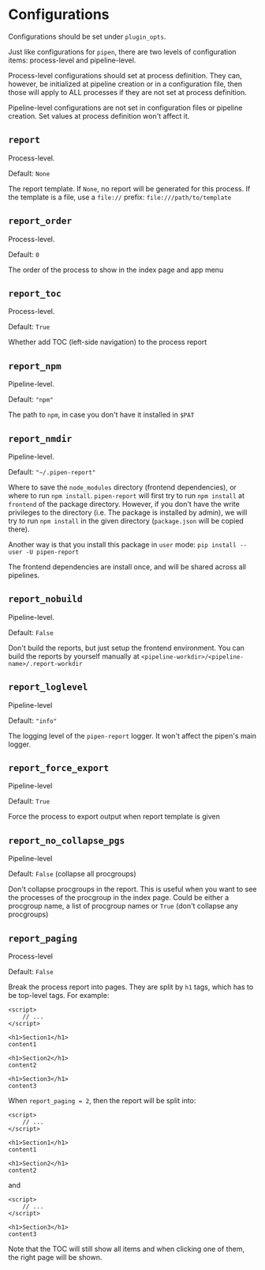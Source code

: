 # Configurations

Configurations should be set under `plugin_opts`.

Just like configurations for `pipen`, there are two levels of configuration items: process-level and pipeline-level.

Process-level configurations should set at process definition. They can, however, be initialized at pipeline creation or in a configuration file, then those will apply to ALL processes if they are not set at process definition.

Pipeline-level configurations are not set in configuration files or pipeline creation. Set values at process definition won't affect it.

## `report`

Process-level.

Default: `None`

The report template. If `None`, no report will be generated for this process.
If the template is a file, use a `file://` prefix: `file:///path/to/template`

## `report_order`

Process-level.

Default: `0`

The order of the process to show in the index page and app menu

## `report_toc`

Process-level.

Default: `True`

Whether add TOC (left-side navigation) to the process report

## `report_npm`

Pipeline-level.

Default: `"npm"`

The path to `npm`, in case you don't have it installed in `$PAT`

## `report_nmdir`

Pipeline-level.

Default: `"~/.pipen-report"`

Where to save the `node_modules` directory (frontend dependencies), or where to run `npm install`.
`pipen-report` will first try to run `npm install` at `frontend` of the package directory. However, if you don't have the write privileges to the directory (i.e. The package is installed by admin), we will try to run `npm install` in the given directory (`package.json` will be copied there).

Another way is that you install this package in `user` mode: `pip install --user -U pipen-report`

The frontend dependencies are install once, and will be shared across all pipelines.

## `report_nobuild`

Pipeline-level.

Default: `False`

Don't build the reports, but just setup the frontend environment. You can build the reports by yourself manually at `<pipeline-workdir>/<pipeline-name>/.report-workdir`

## `report_loglevel`

Pipeline-level

Default: `"info"`

The logging level of the `pipen-report` logger. It won't affect the pipen's main logger.

## `report_force_export`

Pipeline-level

Default: `True`

Force the process to export output when report template is given

## `report_no_collapse_pgs`

Pipeline-level

Default: `False` (collapse all procgroups)

Don't collapse procgroups in the report. This is useful when you want to see the processes of the procgroup in the index page. Could be either a procgroup name, a list of procgroup names or `True` (don't collapse any procgroups)

## `report_paging`

Process-level

Default: `False`

Break the process report into pages. They are split by `h1` tags, which has to be
top-level tags. For example:

```svelte
<script>
    // ...
</script>

<h1>Section1</h1>
content1

<h1>Section2</h1>
content2

<h1>Section3</h1>
content3
```

When `report_paging = 2`, then the report will be split into:


```svelte
<script>
    // ...
</script>

<h1>Section1</h1>
content1

<h1>Section2</h1>
content2
```

and

```svelte
<script>
    // ...
</script>

<h1>Section3</h1>
content3
```

Note that the TOC will still show all items and when clicking one of them, the right page will be shown.
